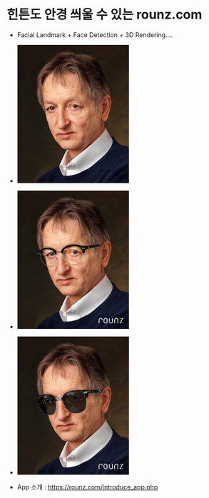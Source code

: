 # 힌튼도 안경 씌울 수 있는 rounz.com #
- Facial Landmark + Face Detection + 3D Rendering....

- ![img](https://github.com/sweetcocoa/deepest_challenge/raw/master/Q3/img/original.jpg)
- ![img1](https://github.com/sweetcocoa/deepest_challenge/raw/master/Q3/img/glasses.gif)
- ![img2](https://github.com/sweetcocoa/deepest_challenge/raw/master/Q3/img/sunglasses.gif)

- App 소개 : https://rounz.com/introduce_app.php

 
 
